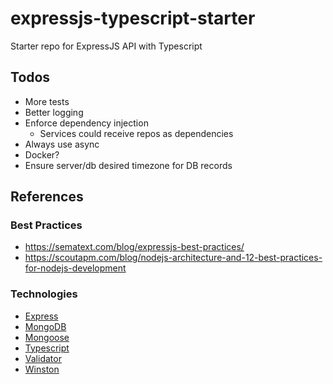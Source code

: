 # expressjs-typescript-starter
Starter repo for ExpressJS API with Typescript


## Todos
- More tests
- Better logging
- Enforce dependency injection
  - Services could receive repos as dependencies
- Always use async
- Docker?
- Ensure server/db desired timezone for DB records

## References
### Best Practices
- https://sematext.com/blog/expressjs-best-practices/
- https://scoutapm.com/blog/nodejs-architecture-and-12-best-practices-for-nodejs-development

### Technologies
- [Express](https://expressjs.com/)
- [MongoDB](https://www.mongodb.com/)
- [Mongoose](https://mongoosejs.com/)
- [Typescript](https://www.typescriptlang.org/)
- [Validator](https://www.npmjs.com/package/validator)
- [Winston](https://www.npmjs.com/package/winston)
